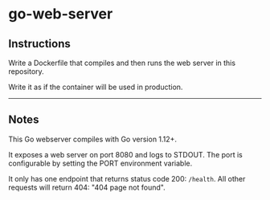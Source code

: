 # go-web-server

## Instructions

Write a Dockerfile that compiles and then runs the web server in this repository.  

Write it as if the container will be used in production.  

-----

## Notes
This Go webserver compiles with Go version 1.12+.  

It exposes a web server on port 8080 and logs to STDOUT.  The port is configurable by setting the PORT environment variable.  

It only has one endpoint that returns status code 200: `/health`. All other requests will return 404: "404 page not found".  
